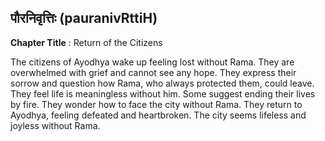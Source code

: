 ## पौरनिवृत्तिः (pauranivRttiH)
**Chapter Title** : Return of the Citizens

The citizens of Ayodhya wake up feeling lost without Rama. They are overwhelmed with grief and cannot see any hope. They express their sorrow and question how Rama, who always protected them, could leave. They feel life is meaningless without him. Some suggest ending their lives by fire. They wonder how to face the city without Rama. They return to Ayodhya, feeling defeated and heartbroken. The city seems lifeless and joyless without Rama.